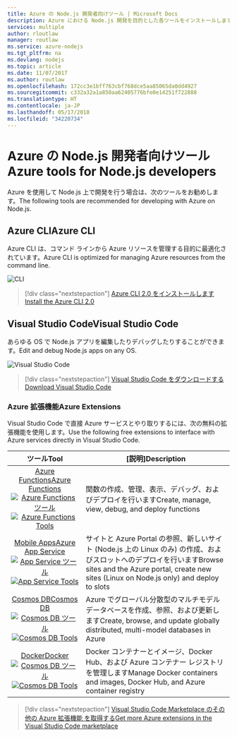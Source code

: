 ```yaml
---
title: Azure の Node.js 開発者向けツール | Microsoft Docs
description: Azure における Node.js 開発を目的とした各ツールをインストールします。
services: multiple
author: rloutlaw
manager: routlaw
ms.service: azure-nodejs
ms.tgt_pltfrm: na
ms.devlang: nodejs
ms.topic: article
ms.date: 11/07/2017
ms.author: routlaw
ms.openlocfilehash: 172cc3e1bff763cbf768dce5aa85065da0dd4927
ms.sourcegitcommit: c332a32a1a850aa62405776bfe0e14251f722888
ms.translationtype: HT
ms.contentlocale: ja-JP
ms.lasthandoff: 05/17/2018
ms.locfileid: "34220734"
---
```

# <a name="azure-tools-for-nodejs-developers"></a><span data-ttu-id="8e7d8-103">Azure の Node.js 開発者向けツール</span><span class="sxs-lookup"><span data-stu-id="8e7d8-103">Azure tools for Node.js developers</span></span>
<span data-ttu-id="8e7d8-104">Azure を使用して Node.js 上で開発を行う場合は、次のツールをお勧めします。</span><span class="sxs-lookup"><span data-stu-id="8e7d8-104">The following tools are recommended for developing with Azure on Node.js.</span></span>

## <a name="azure-cli"></a><span data-ttu-id="8e7d8-105">Azure CLI</span><span class="sxs-lookup"><span data-stu-id="8e7d8-105">Azure CLI</span></span>
<span data-ttu-id="8e7d8-106">Azure CLI は、コマンド ラインから Azure リソースを管理する目的に最適化されています。</span><span class="sxs-lookup"><span data-stu-id="8e7d8-106">Azure CLI is optimized for managing Azure resources from the command line.</span></span>

![CLI](media/node-azure-tools/cli.png)
 
> [!div class="nextstepaction"]
> [<span data-ttu-id="8e7d8-108">Azure CLI 2.0 をインストールします</span><span class="sxs-lookup"><span data-stu-id="8e7d8-108">Install the Azure CLI 2.0</span></span>](https://docs.microsoft.com/cli/azure/install-az-cli2)

## <a name="visual-studio-code"></a><span data-ttu-id="8e7d8-109">Visual Studio Code</span><span class="sxs-lookup"><span data-stu-id="8e7d8-109">Visual Studio Code</span></span>
<span data-ttu-id="8e7d8-110">あらゆる OS で Node.js アプリを編集したりデバッグしたりすることができます。</span><span class="sxs-lookup"><span data-stu-id="8e7d8-110">Edit and debug Node.js apps on any OS.</span></span>

![Visual Studio Code](media/node-azure-tools/vs-code.png)

> [!div class="nextstepaction"]
> [<span data-ttu-id="8e7d8-112">Visual Studio Code をダウンロードする</span><span class="sxs-lookup"><span data-stu-id="8e7d8-112">Download Visual Studio Code</span></span>](https://code.visualstudio.com)

### <a name="azure-extensions"></a><span data-ttu-id="8e7d8-113">Azure 拡張機能</span><span class="sxs-lookup"><span data-stu-id="8e7d8-113">Azure Extensions</span></span>
<span data-ttu-id="8e7d8-114">Visual Studio Code で直接 Azure サービスとやり取りするには、次の無料の拡張機能を使用します。</span><span class="sxs-lookup"><span data-stu-id="8e7d8-114">Use the following free extensions to interface with Azure services directly in Visual Studio Code.</span></span>

| <span data-ttu-id="8e7d8-115">ツール</span><span class="sxs-lookup"><span data-stu-id="8e7d8-115">Tool</span></span> | <span data-ttu-id="8e7d8-116">[説明]</span><span class="sxs-lookup"><span data-stu-id="8e7d8-116">Description</span></span>  |
|:---------:|---------|
| [<span data-ttu-id="8e7d8-117">Azure Functions</span><span class="sxs-lookup"><span data-stu-id="8e7d8-117">Azure Functions</span></span>](https://marketplace.visualstudio.com/items?itemName=ms-azuretools.vscode-azurefunctions) <br> <span data-ttu-id="8e7d8-118">[![Azure Functions ツール](media/node-azure-tools/icon-azure-functions.png)](https://marketplace.visualstudio.com/items?itemName=ms-azuretools.vscode-azurefunctions)</span><span class="sxs-lookup"><span data-stu-id="8e7d8-118">[![Azure Functions Tools](media/node-azure-tools/icon-azure-functions.png)](https://marketplace.visualstudio.com/items?itemName=ms-azuretools.vscode-azurefunctions)</span></span> | <span data-ttu-id="8e7d8-119">関数の作成、管理、表示、デバッグ、およびデプロイを行います</span><span class="sxs-lookup"><span data-stu-id="8e7d8-119">Create, manage, view, debug, and deploy functions</span></span>|
| [<span data-ttu-id="8e7d8-120">Mobile Apps</span><span class="sxs-lookup"><span data-stu-id="8e7d8-120">Azure App Service</span></span>](https://marketplace.visualstudio.com/items?itemName=ms-azuretools.vscode-azureappservice) <br> <span data-ttu-id="8e7d8-121">[![App Service ツール](media/node-azure-tools/icon-azure-app-service.png)](https://marketplace.visualstudio.com/items?itemName=ms-azuretools.vscode-azureappservice)</span><span class="sxs-lookup"><span data-stu-id="8e7d8-121">[![App Service Tools](media/node-azure-tools/icon-azure-app-service.png)](https://marketplace.visualstudio.com/items?itemName=ms-azuretools.vscode-azureappservice)</span></span> | <span data-ttu-id="8e7d8-122">サイトと Azure Portal の参照、新しいサイト (Node.js 上の Linux のみ) の作成、およびスロットへのデプロイを行います</span><span class="sxs-lookup"><span data-stu-id="8e7d8-122">Browse sites and the Azure portal, create new sites (Linux on Node.js only) and deploy to slots</span></span> |
| [<span data-ttu-id="8e7d8-123">Cosmos DB</span><span class="sxs-lookup"><span data-stu-id="8e7d8-123">Cosmos DB </span></span>](https://marketplace.visualstudio.com/items?itemName=ms-azuretools.vscode-cosmosdb)  <br> <span data-ttu-id="8e7d8-124">[![Cosmos DB ツール](media/node-azure-tools/icon-cosmos-db.png)](https://marketplace.visualstudio.com/items?itemName=ms-azuretools.vscode-cosmosdb)</span><span class="sxs-lookup"><span data-stu-id="8e7d8-124">[![Cosmos DB Tools](media/node-azure-tools/icon-cosmos-db.png)](https://marketplace.visualstudio.com/items?itemName=ms-azuretools.vscode-cosmosdb)</span></span>| <span data-ttu-id="8e7d8-125">Azure でグローバル分散型のマルチモデル データベースを作成、参照、および更新します</span><span class="sxs-lookup"><span data-stu-id="8e7d8-125">Create, browse, and update globally distributed, multi-model databases in Azure</span></span> |
| [<span data-ttu-id="8e7d8-126">Docker</span><span class="sxs-lookup"><span data-stu-id="8e7d8-126">Docker</span></span>](https://marketplace.visualstudio.com/items?itemName=formulahendry.docker-explorer)   <br> <span data-ttu-id="8e7d8-127">[![Cosmos DB ツール](media/node-azure-tools/icon-docker.png)](https://marketplace.visualstudio.com/items?itemName=formulahendry.docker-explorer)</span><span class="sxs-lookup"><span data-stu-id="8e7d8-127">[![Cosmos DB Tools](media/node-azure-tools/icon-docker.png)](https://marketplace.visualstudio.com/items?itemName=formulahendry.docker-explorer)</span></span>| <span data-ttu-id="8e7d8-128">Docker コンテナーとイメージ、Docker Hub、および Azure コンテナー レジストリを管理します</span><span class="sxs-lookup"><span data-stu-id="8e7d8-128">Manage Docker containers and images, Docker Hub, and Azure container registry</span></span> |

> [!div class="nextstepaction"]
> [<span data-ttu-id="8e7d8-129">Visual Studio Code Marketplace のその他の Azure 拡張機能 を取得する</span><span class="sxs-lookup"><span data-stu-id="8e7d8-129">Get more Azure extensions in the Visual Studio Code marketplace</span></span>](https://marketplace.visualstudio.com/search?term=azure&target=VSCode&category=All%20categories&sortBy=Relevance)